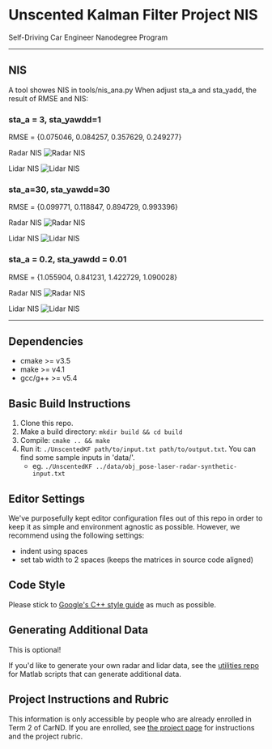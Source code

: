 # Unscented Kalman Filter Project NIS
Self-Driving Car Engineer Nanodegree Program

---
## NIS
A tool showes NIS in tools/nis_ana.py
When adjust sta_a and sta_yadd, the result of RMSE and NIS:

### sta_a = 3, sta_yawdd=1
RMSE = {0.075046, 0.084257, 0.357629, 0.249277}

Radar NIS
![Radar NIS](images/nis_radar_3_1.png)

Lidar NIS
![Lidar NIS](images/nis_lidar_3_1.png)


### sta_a=30, sta_yawdd=30
RMSE = {0.099771, 0.118847, 0.894729, 0.993396}

Radar NIS
![Radar NIS](images/nis_radar_30_30.png)

Lidar NIS
![Lidar NIS](images/nis_lidar_30_30.png)

### sta_a = 0.2, sta_yawdd = 0.01
RMSE = {1.055904, 0.841231, 1.422729, 1.090028}

Radar NIS
![Radar NIS](images/nis_radar_0.2_0.01.png)

Lidar NIS
![Lidar NIS](images/nis_lidar_0.2_0.01.png)

---
## Dependencies

* cmake >= v3.5
* make >= v4.1
* gcc/g++ >= v5.4

## Basic Build Instructions

1. Clone this repo.
2. Make a build directory: `mkdir build && cd build`
3. Compile: `cmake .. && make`
4. Run it: `./UnscentedKF path/to/input.txt path/to/output.txt`. You can find
   some sample inputs in 'data/'.
    - eg. `./UnscentedKF ../data/obj_pose-laser-radar-synthetic-input.txt`

## Editor Settings

We've purposefully kept editor configuration files out of this repo in order to
keep it as simple and environment agnostic as possible. However, we recommend
using the following settings:

* indent using spaces
* set tab width to 2 spaces (keeps the matrices in source code aligned)

## Code Style

Please stick to [Google's C++ style guide](https://google.github.io/styleguide/cppguide.html) as much as possible.

## Generating Additional Data

This is optional!

If you'd like to generate your own radar and lidar data, see the
[utilities repo](https://github.com/udacity/CarND-Mercedes-SF-Utilities) for
Matlab scripts that can generate additional data.

## Project Instructions and Rubric

This information is only accessible by people who are already enrolled in Term 2
of CarND. If you are enrolled, see [the project page](https://classroom.udacity.com/nanodegrees/nd013/parts/40f38239-66b6-46ec-ae68-03afd8a601c8/modules/0949fca6-b379-42af-a919-ee50aa304e6a/lessons/c3eb3583-17b2-4d83-abf7-d852ae1b9fff/concepts/f437b8b0-f2d8-43b0-9662-72ac4e4029c1)
for instructions and the project rubric.
